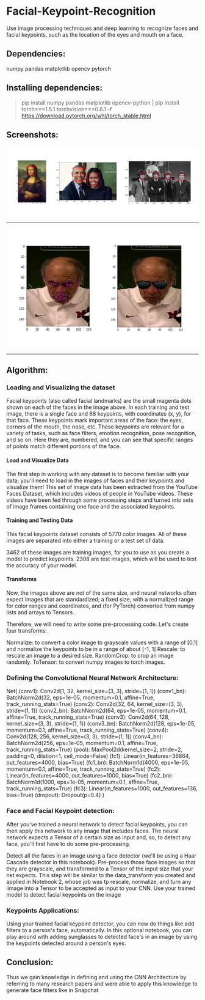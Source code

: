# Facial-Keypoint-Recognition

Use image processing techniques and deep learning to recognize faces and facial keypoints, such as the location of the eyes and mouth on a face.

## Dependencies:

numpy pandas matplotlib opencv pytorch

## Installing dependencies:

> pip install numpy pandas matplotlib opencv-python | pip install torch===1.5.1 torchvision===0.6.1 -f https://download.pytorch.org/whl/torch_stable.html

## Screenshots:
![alt text](https://github.com/premmody312/Facial-Keypoint-Recognition/blob/master/images/haar_cascade_ex.png)
___
![alt text](https://github.com/premmody312/Facial-Keypoint-Recognition/blob/master/images/face_filter_ex.png)
___


## Algorithm:

### Loading and Visualizing the dataset

Facial keypoints (also called facial landmarks) are the small magenta dots shown on each of the faces in the image above. In each training and test image, there is a single face and 68 keypoints, with coordinates (x, y), for that face. These keypoints mark important areas of the face: the eyes, corners of the mouth, the nose, etc. These keypoints are relevant for a variety of tasks, such as face filters, emotion recognition, pose recognition, and so on. Here they are, numbered, and you can see that specific ranges of points match different portions of the face.

#### Load and Visualize Data
The first step in working with any dataset is to become familiar with your data; you'll need to load in the images of faces and their keypoints and visualize them! This set of image data has been extracted from the YouTube Faces Dataset, which includes videos of people in YouTube videos. These videos have been fed through some processing steps and turned into sets of image frames containing one face and the associated keypoints.

#### Training and Testing Data
This facial keypoints dataset consists of 5770 color images. All of these images are separated into either a training or a test set of data.

3462 of these images are training images, for you to use as you create a model to predict keypoints.
2308 are test images, which will be used to test the accuracy of your model.

#### Transforms
Now, the images above are not of the same size, and neural networks often expect images that are standardized; a fixed size, with a normalized range for color ranges and coordinates, and (for PyTorch) converted from numpy lists and arrays to Tensors.

Therefore, we will need to write some pre-processing code. Let's create four transforms:

Normalize: to convert a color image to grayscale values with a range of [0,1] and normalize the keypoints to be in a range of about [-1, 1]
Rescale: to rescale an image to a desired size.
RandomCrop: to crop an image randomly.
ToTensor: to convert numpy images to torch images.

### Defining the Convolutional Neural Network Architecture:

  Net(
    (conv1): Conv2d(1, 32, kernel_size=(3, 3), stride=(1, 1))
    (conv1_bn): BatchNorm2d(32, eps=1e-05, momentum=0.1, affine=True, track_running_stats=True)
    (conv2): Conv2d(32, 64, kernel_size=(3, 3), stride=(1, 1))
    (conv2_bn): BatchNorm2d(64, eps=1e-05, momentum=0.1, affine=True, track_running_stats=True)
    (conv3): Conv2d(64, 128, kernel_size=(3, 3), stride=(1, 1))
    (conv3_bn): BatchNorm2d(128, eps=1e-05, momentum=0.1, affine=True, track_running_stats=True)
    (conv4): Conv2d(128, 256, kernel_size=(3, 3), stride=(1, 1))
    (conv4_bn): BatchNorm2d(256, eps=1e-05, momentum=0.1, affine=True, track_running_stats=True)
    (pool): MaxPool2d(kernel_size=2, stride=2, padding=0, dilation=1, ceil_mode=False)
    (fc1): Linear(in_features=36864, out_features=4000, bias=True)
    (fc1_bn): BatchNorm1d(4000, eps=1e-05, momentum=0.1, affine=True, track_running_stats=True)
    (fc2): Linear(in_features=4000, out_features=1000, bias=True)
    (fc2_bn): BatchNorm1d(1000, eps=1e-05, momentum=0.1, affine=True, track_running_stats=True)
    (fc3): Linear(in_features=1000, out_features=136, bias=True)
    (dropout): Dropout(p=0.4)
  )

### Face and Facial Keypoint detection:

After you've trained a neural network to detect facial keypoints, you can then apply this network to any image that includes faces. The neural network expects a Tensor of a certain size as input and, so, to detect any face, you'll first have to do some pre-processing.

Detect all the faces in an image using a face detector (we'll be using a Haar Cascade detector in this notebook).
Pre-process those face images so that they are grayscale, and transformed to a Tensor of the input size that your net expects. This step will be similar to the data_transform you created and applied in Notebook 2, whose job was tp rescale, normalize, and turn any iimage into a Tensor to be accepted as input to your CNN.
Use your trained model to detect facial keypoints on the image

### Keypoints Applications:

Using your trained facial keypoint detector, you can now do things like add filters to a person's face, automatically. In this optional notebook, you can play around with adding sunglasses to detected face's in an image by using the keypoints detected around a person's eyes.


## Conclusion:
Thus we gain knowledge in defining and using the CNN Architecture by referring to many research papers and were able to apply this knowledge to generate face filters like in Snapchat
